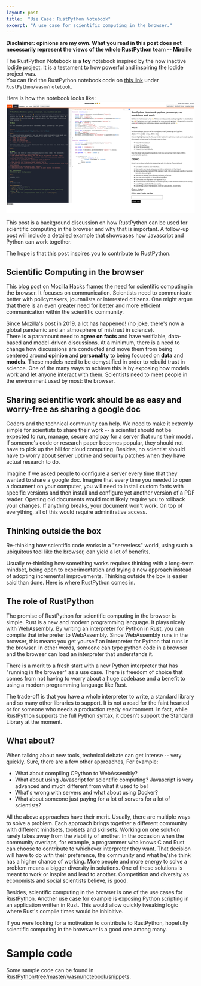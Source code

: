 ```yaml
---
layout: post
title:  "Use Case: RustPython Notebook"
excerpt: "A use case for scientific computing in the browser."
---
```


**Disclaimer: opinions are my own. What you read in this post does not necessarily represent the views of the whole RustPython team -- Mireille**  

The RustPython Notebook is a **toy** notebook inspired by the now inactive [Iodide project](https://alpha.iodide.io/). It is a testament to how powerful and inspiring the Iodide project was.  
You can find the RustPython notebook code on [this link](https://github.com/RustPython/RustPython/tree/master/wasm/notebook) under `RustPython/wasm/notebook`. 

Here is how the notebook looks like:
![Rust Python Notebook](/assets/media/rustpython-notebook.png)

This post is a background discussion on how RustPython can be used for scientific computing in the browser and why that is important. A follow-up post will include a detailed example that showcases how Javascript and Python can work together.

The hope is that this post inspires you to contribute to RustPython.

## Scientific Computing in the browser

This [blog post](https://hacks.mozilla.org/2019/03/iodide-an-experimental-tool-for-scientific-communicatiodide-for-scientific-communication-exploration-on-the-web/) on Mozilla Hacks frames the need for scientific computing in the browser. It focuses on communication. Scientists need to communicate better with policymakers, journalists or interested citizens. One might argue that there is an even greater need for better and more efficient communication within the scientific community. 

Since Mozilla's post in 2019, a lot has happened! (no joke, there's now a global pandemic and an atmosphere of mistrust in science).  
There is a paramount need to **agree on facts** and have verifiable, data-based and model-driven discussions. At a minimum, there is a need to change how discussions are conducted and move them from being centered around **opinion** and **personality** to being focused on **data** and **models**. These models need to be demystified in order to rebuild trust in science. One of the many ways to achieve this is by exposing how models work and let anyone interact with them. Scientists need to meet people in the environment used by most: the browser.

## Sharing scientific work should be as easy and worry-free as sharing a google doc
Coders and the technical community can help. We need to make it extremly simple for scientists to share their work -- a scientist should not be expected to run, manage, secure and pay for a server that runs their model. If someone's code or research paper becomes popular, they should not have to pick up the bill for cloud computing. Besides, no scientist should have to worry about server uptime and security patches when they have actual research to do. 

Imagine if we asked people to configure a server every time that they wanted to share a google doc. Imagine that every time you needed to open a document on your computer, you will need to install custom fonts with specific versions and then install and configure yet another version of a PDF reader. Opening old documents would most likely require you to rollback your changes. If anything breaks, your document won't work. On top of everything, all of this would require adminitrative access.

## Thinking outside the box
Re-thinking how scientific code works in a "serverless" world, using such a ubiquitous tool like the browser, can yield a lot of benefits.

Usually re-thinking how something works requires thinking with a long-term mindset, being open to experimentation and trying a new approach instead of adopting incremental improvements. Thinking outside the box is easier said than done. Here is where RustPython comes in.

## The role of RustPython

The promise of RustPython for scientific computing in the browser is simple. Rust is a new and modern programming language. It plays nicely with WebAssembly. By writing an interpreter for Python in Rust, you can compile that interpreter to WebAssembly. Since WebAssembly runs in the browser, this means you get yourself an interpreter for Python that runs in the browser. In other words, someone can type python code in a browser and the browser can load an interpreter that understands it.

There is a merit to a fresh start with a new Python interpreter that has "running in the browser" as a use case. There is freedom of choice that comes from not having to worry about a huge codebase and a benefit to using a modern programming language like Rust.

The trade-off is that you have a whole interpreter to write, a standard library and so many other libraries to support. It is not a road for the faint hearted or for someone who needs a production ready environment. In fact, while RustPython supports the full Python syntax, it doesn't support the Standard Library at the moment.

## What about?
When talking about new tools, technical debate can get intense -- very quickly. Sure, there are a few other approaches, For example:
- What about compiling CPython to WebAssembly?
- What about using Javascript for scientific computing? Javascript is very advanced and much different from what it used to be!
- What's wrong with servers and what about using Docker?
- What about someone just paying for a lot of servers for a lot of scientists?
    
All the above approaches have their merit. Usually, there are multiple ways to solve a problem. Each approach brings together a different community with different mindsets, toolsets and skillsets. Working on one solution rarely takes away from the viability of another. In the occasion when the community overlaps, for example, a programmer who knows C and Rust can choose to contribute to whichever interpreter they want. That decision will have to do with their preference, the community and what he/she think has a higher chance of working. More people and more energy to solve a problem means a bigger diversity in solutions. One of these solutions is meant to work or inspire and lead to another. Competition and diversity as economists and social scientists believe, is good.

Besides, scientific computing in the browser is one of the use cases for RustPython. Another use case for example is exposing Python scripting in an application written in Rust. This would allow quickly tweaking logic where Rust's compile times would be inhibitive.

If you were looking for a motivation to contribute to RustPython, hopefully scientific computing in the browswer is a good one among many.

# Sample code

Some sample code can be found in [RustPython/tree/master/wasm/notebook/snippets](https://github.com/RustPython/RustPython/tree/master/wasm/notebook/snippets).
